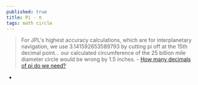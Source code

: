 ```yaml
---
published: true
title: Pi - π
tags: math circle
---
```

> For JPL's highest accuracy calculations, which are for interplanetary navigation, we use 3.141592653589793
> by cutting pi off at the 15th decimal point… our calculated circumference of the 25 billion mile diameter circle would be wrong by 1.5 inches. - [ How many decimals of pi do we need?](https://news.ycombinator.com/item?id=31944705)

- []()